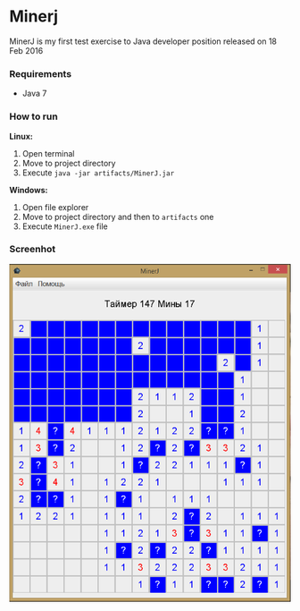 # Minerj
MinerJ is my first test exercise to Java developer position released on 18 Feb 2016

### Requirements

- Java 7

### How to run

**Linux:**
1. Open terminal
1. Move to project directory
1. Execute `java -jar artifacts/MinerJ.jar`

**Windows:**
1. Open file explorer
1. Move to project directory and then to `artifacts` one
1. Execute `MinerJ.exe` file

### Screenhot

![](.img/Miner_screenshot_01.PNG)
